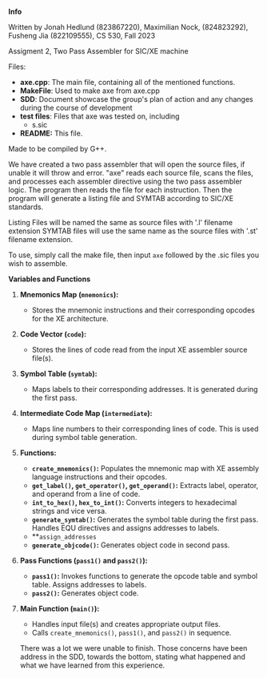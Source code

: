 **Info**

Written by Jonah Hedlund (823867220), Maximilian Nock, (824823292), Fusheng Jia (822109555), CS 530, Fall 2023

Assigment 2, Two Pass Assembler for SIC/XE machine

Files: 
- **axe.cpp**: The main file, containing all of the mentioned functions.
- **MakeFile**: Used to make axe from axe.cpp
- **SDD**: Document showcase the group's plan of action and any changes during the course of development
- **test files**: Files that axe was tested on, including
   - s.sic
- **README:** This file.


Made to be compiled by G++.

We have created a two pass assembler that will open the source files, if unable it will throw and error. "axe" reads each source file, scans the files, and processes each assembler directive using the two pass assembler logic. The program then reads the file for each instruction. Then the program will generate a listing file and SYMTAB according to SIC/XE standards.

Listing Files will be named the same as source files with '.l' filename extension
SYMTAB files will use the same name as the source files with '.st' filename extension.

To use, simply call the make file, then input `axe` followed by the .sic files you wish to assemble.

**Variables and Functions**
1. **Mnemonics Map (`mnemonics`):**
   - Stores the mnemonic instructions and their corresponding opcodes for the XE architecture.

2. **Code Vector (`code`):**
   - Stores the lines of code read from the input XE assembler source file(s).

3. **Symbol Table (`symtab`):**
   - Maps labels to their corresponding addresses. It is generated during the first pass.

4. **Intermediate Code Map (`intermediate`):**
   - Maps line numbers to their corresponding lines of code. This is used during symbol table generation.

5. **Functions:**
   - **`create_mnemonics()`:** Populates the mnemonic map with XE assembly language instructions and their opcodes.
   - **`get_label()`, `get_operator()`, `get_operand()`:** Extracts label, operator, and operand from a line of code.
   - **`int_to_hex()`, `hex_to_int()`:** Converts integers to hexadecimal strings and vice versa.
   - **`generate_symtab()`:** Generates the symbol table during the first pass. Handles EQU directives and assigns addresses to labels.
   - **`assign_addresses`
   - **`generate_objcode()`:** Generates object code in second pass.

6. **Pass Functions (`pass1()` and `pass2()`):**
   - **`pass1()`:** Invokes functions to generate the opcode table and symbol table. Assigns addresses to labels.
   - **`pass2()`:** Generates object code.

7. **Main Function (`main()`):**
   - Handles input file(s) and creates appropriate output files.
   - Calls `create_mnemonics()`, `pass1()`, and `pass2()` in sequence.

   There was a lot we were unable to finish. Those concerns have been address in the SDD, towards the bottom, stating what happened and what we have learned from this experience.